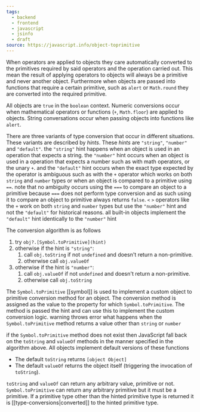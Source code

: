 ```yaml
---
tags:
  - backend
  - frontend
  - javascript
  - jsinfo
  - draft
source: https://javascript.info/object-toprimitive
---
```

When operators are applied to objects they care automatically converted to the primitives required by said operators and the operation carried out.
This mean the result of applying operators to objects will always be a primitive and never another object.
Furthermore when objects are passed into functions that require a certain primitive, such as `alert` or `Math.round` they are converted into the required primitive.

All objects are `true` in the `boolean` context.
Numeric conversions occur when mathematical operators or functions (`+`, `Math.floor`) are applied to objects.
String conversations occur when passing objects into functions like `alert`.

There are three variants of type conversion that occur in different situations. These variants are described by *hints*. These *hints* are `"string"`, `"number"` and `"default"`.
the `"string"` hint happens when an object is used in an operation that expects a string.
the `"number"` hint occurs when an object is used in a operation that expects a number such as with math operators, or the unary `+`.
and the `"default"` hint occurs when the exact type expected by the operator is ambiguous such as with the `+` operator which works on both `string` and `number` types or when an object is compared to a primitive using `==`. 
note that no ambiguity occurs using the `===` to compare an object to a primitive because `===` does not perform type conversion and as such using it to compare an object to primitive always returns `false`.
`<` `>` operators like the `+` work on both `string` and `number` types but use the `"number"` hint and not the `"default"` for historical reasons.
all built-in objects implement the `"default"` hint identically to the `"number"` hint

The conversion algorithm is as follows
1.  try `obj?.[Symbol.toPrimitive](hint)`
2. otherwise if the hint is `"string"`: 
	1. call `obj.toString` if not `undefined` and doesn't return a non-primitive.
	2. otherwise call `obj.valueOf`
3. otherwise if the hint is `"number"`: 
	1. call `obj.valueOf` if not `undefined` and doesn't return a non-primitive.
	2. otherwise call `obj.toString`

The `Symbol.toPrimitive` [[symbol]] is used to implement a custom object to primitive conversion method for an object. The conversion method is assigned as the value to the property for which `Symbol.toPrimitive`. The method is passed the hint and can use this to implement the custom conversion logic.
warning throws error what happens when the `Symbol.toPrimitive` method returns a value other than `string` or `number`

if the `Symbol.toPrimitive` method does not exist then JavaScript fall back on the `toString` and `valueOf` methods in the manner specified in the algorithm above. All objects implement default versions of these functions
- The default `toString` returns `[object Object]`
- The default `valueOf` returns the object itself (triggering the invocation of `toString`).

`toString` and `valueOf` can return any arbitrary value, primitive or not. `Symbol.toPrimitive` can return any arbitrary primitive but it must be a primitive. If a primitive type other than the hinted primitive type is returned it is [[type-conversions|converted]] to the hinted primitive type. 

